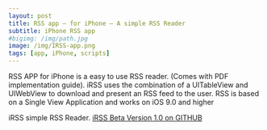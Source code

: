 ```yaml
---
layout: post
title: RSS app – for iPhone – A simple RSS Reader
subtitle: iPhone RSS app
#bigimg: /img/path.jpg
image: /img/IRSS-app.png
tags: [app, iPhone, scripts]
---
```




RSS APP for iPhone is a easy to use RSS reader. (Comes with PDF implementation guide). iRSS uses the combination of a UITableView and UIWebView to download and present an RSS feed to the user. RSS is based on a Single View Application and works on iOS 9.0 and higher

iRSS simple RSS Reader. [iRSS Beta Version 1.0 on GITHUB](https://github.com/falkzone/iRSS-APP)
